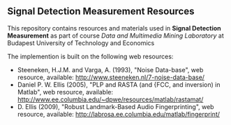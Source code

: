 ## Signal Detection Measurement Resources

This repository contains resources and materials used in **Signal Detection Measurement** as part of course *Data and Multimedia Mining Laboratory* at Budapest University of Technology and Economics

The implemention is built on the following web resources:  
- Steeneken, H.J.M. and Varga, A. (1993), "Noise Data-base", web resource, available: http://www.steeneken.nl/7-noise-data-base/  
- Daniel P. W. Ellis (2005), "PLP and RASTA (and {FCC, and inversion) in Matlab", web resource, available: http://www.ee.columbia.edu/~dpwe/resources/matlab/rastamat/  
- D. Ellis (2009), "Robust Landmark-Based Audio Fingerprinting", web resource, available: http://labrosa.ee.columbia.edu/matlab/fingerprint/
